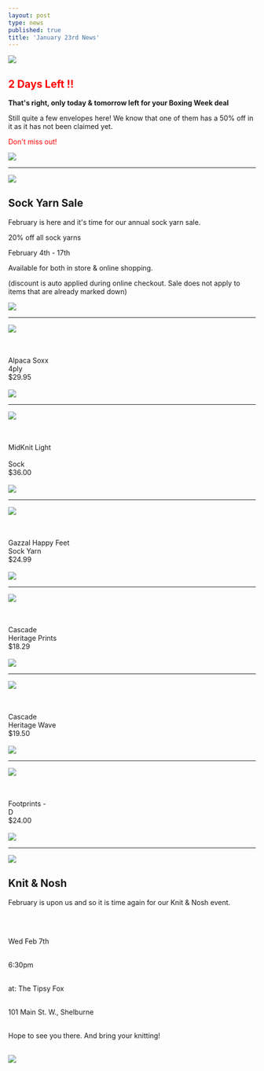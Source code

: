 ```yaml
---
layout: post
type: news
published: true
title: 'January 23rd News'
---
```

<p><a href="https://www.woolandsilkcoshop.com/"><img src="/img/envelopes.jpg"></a><br /><h2><font color="#FF0000">2 Days Left !!</font></h2>

<p><strong>That's right, only today & tomorrow left for your Boxing Week deal</strong></p>
<p>Still quite a few envelopes here! We know that one of them has a 50% off in it as it has not been claimed yet. </p>
<p><font color="red">Don't miss out!</font></p>
<a href="https://www.woolandsilkcoshop.com/"><img src="/img/btn_envelopes.jpg"></a></p>

<hr />
<p><a href="https://www.woolandsilkcoshop.com/search?q=sock"><img src="/img/sock_yarn_sale.jpg"></a>
<h2>Sock Yarn Sale</h2>

<p>

February is here and it's time for our annual sock yarn sale.

20% off all sock yarns

February 4th - 17th

Available for both in store & online shopping.

(discount is auto applied during online checkout. Sale does not apply to items that are already marked down)</p>
<a href="https://www.woolandsilkcoshop.com/search?q=sock"><img src="/img/btn_sock_yarn_sale.jpg"></a></p>
<hr />
<p><a href="https://www.woolandsilkcoshop.com/products/alpaca-soxx-cashmere-4-ply"><img src="/img/alpaca_socks_jan30.jpg"></a>

<br /><br />
Alpaca Soxx <br />
4ply<br />
$29.95<br /><br />
<a href="https://www.woolandsilkcoshop.com/products/alpaca-soxx-cashmere-4-ply"><img src="/img/btn_shop_now_jan30.jpg"></a></p>

<hr />
<p><a href="https://www.woolandsilkcoshop.com/products/sweet-sock"><img src="/img/midknit_light_sock.jpg"></a>

<br /><br />
MidKnit Light<br /><br />
Sock<br />
$36.00<br /><br />
<a href="https://www.woolandsilkcoshop.com/products/sweet-sock"><img src="/img/btn_shop_now_jan30.jpg"></a></p>
<hr />

<p><a href="https://www.woolandsilkcoshop.com/products/happy-feet-hand-painted"><img src="/img/gazzal.jpg"></a>

<br /><br />
Gazzal Happy Feet <br />
Sock Yarn<br />
$24.99<br /><br />
<a href="https://www.woolandsilkcoshop.com/products/happy-feet-hand-painted"><img src="/img/btn_shop_now_jan30.jpg"></a></p>
<hr />
<p><a href="https://www.woolandsilkcoshop.com/products/cascade-heritage-prints"><img src="/img/cascade_heritage.jpg"></a>

<br /><br />
Cascade<br /> 
Heritage Prints<br />
$18.29<br /><br />
<a href="https://www.woolandsilkcoshop.com/products/cascade-heritage-prints"><img src="/img/btn_shop_now_jan30.jpg"></a></p>
<hr />
<p><a href="https://www.woolandsilkcoshop.com/products/cascade-heritage-wave"><img src="/img/cascade_heritage_wave.jpg"></a>

<br /><br />
Cascade<br />
Heritage Wave<br />
$19.50<br /><br />
<a href="https://www.woolandsilkcoshop.com/products/cascade-heritage-wave"><img src="/img/btn_shop_now_jan30.jpg"></a></p>
<hr />
<p><a href="https://www.woolandsilkcoshop.com/products/wool-addicts-footprints"><img src="/img/footprints_jan30.jpg"></a>

<br /><br />
Footprints -<br />
D<br />
$24.00<br /><br />
<a href="https://www.woolandsilkcoshop.com/products/wool-addicts-footprints"><img src="/img/btn_shop_now_jan30.jpg"></a></p>
<hr />
 <p><a href="https://tipsyfoxpub.com/wp-content/uploads/2023/04/NewMenu23.pdf"><img src="/img/tipsy.jpg"> </a>
<h2>Knit & Nosh </h2>
<p>February is upon us and so it is time again for our Knit & Nosh event.

<br /><br />

Wed Feb 7th<br /><br />

6:30pm<br /><br />

at: The Tipsy Fox<br /><br />

101 Main St. W., Shelburne<br /><br />

Hope to see you there. And bring your knitting!<br /><br />
  
  <a href="https://tipsyfoxpub.com/wp-content/uploads/2023/04/NewMenu23.pdf"><img src="/img/btn_tipsy_fox_new2.jpg"></a> </p>
